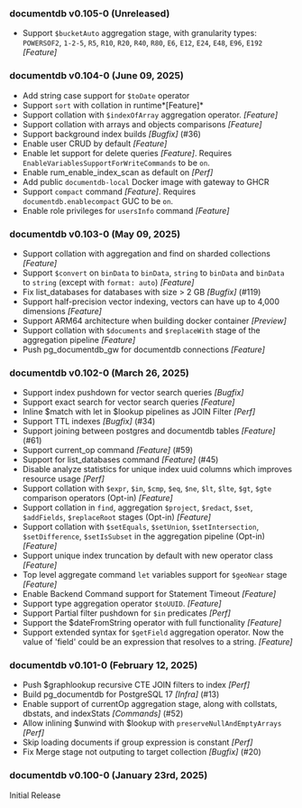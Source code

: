 ### documentdb v0.105-0 (Unreleased) ###
* Support `$bucketAuto` aggregation stage, with granularity types: `POWERSOF2`, `1-2-5`, `R5`, `R10`, `R20`, `R40`, `R80`, `E6`, `E12`, `E24`, `E48`, `E96`, `E192` *[Feature]*

### documentdb v0.104-0 (June 09, 2025) ###
* Add string case support for `$toDate` operator
* Support `sort` with collation in runtime*[Feature]*
* Support collation with `$indexOfArray` aggregation operator. *[Feature]*
* Support collation with arrays and objects comparisons *[Feature]*
* Support background index builds *[Bugfix]* (#36)
* Enable user CRUD by default *[Feature]*
* Enable let support for delete queries *[Feature]*. Requires `EnableVariablesSupportForWriteCommands` to be `on`.
* Enable rum_enable_index_scan as default on *[Perf]*
* Add public `documentdb-local` Docker image with gateway to GHCR
* Support `compact` command *[Feature]*. Requires `documentdb.enablecompact` GUC to be `on`.
* Enable role privileges for `usersInfo` command *[Feature]* 

### documentdb v0.103-0 (May 09, 2025) ###
* Support collation with aggregation and find on sharded collections *[Feature]*
* Support `$convert` on `binData` to `binData`, `string` to `binData` and `binData` to `string` (except with `format: auto`) *[Feature]*
* Fix list_databases for databases with size > 2 GB *[Bugfix]* (#119)
* Support half-precision vector indexing, vectors can have up to 4,000 dimensions *[Feature]*
* Support ARM64 architecture when building docker container *[Preview]*
* Support collation with `$documents` and `$replaceWith` stage of the aggregation pipeline *[Feature]*
* Push pg_documentdb_gw for documentdb connections *[Feature]*

### documentdb v0.102-0 (March 26, 2025) ###
* Support index pushdown for vector search queries *[Bugfix]*
* Support exact search for vector search queries *[Feature]*
* Inline $match with let in $lookup pipelines as JOIN Filter *[Perf]*
* Support TTL indexes *[Bugfix]* (#34)
* Support joining between postgres and documentdb tables *[Feature]* (#61)
* Support current_op command *[Feature]* (#59)
* Support for list_databases command *[Feature]* (#45)
* Disable analyze statistics for unique index uuid columns which improves resource usage *[Perf]*
* Support collation with `$expr`, `$in`, `$cmp`, `$eq`, `$ne`, `$lt`, `$lte`, `$gt`, `$gte` comparison operators (Opt-in) *[Feature]*
* Support collation in `find`, aggregation `$project`, `$redact`, `$set`, `$addFields`, `$replaceRoot` stages (Opt-in) *[Feature]*
* Support collation with `$setEquals`, `$setUnion`, `$setIntersection`, `$setDifference`, `$setIsSubset` in the aggregation pipeline (Opt-in) *[Feature]*
* Support unique index truncation by default with new operator class *[Feature]*
* Top level aggregate command `let` variables support for `$geoNear` stage *[Feature]*
* Enable Backend Command support for Statement Timeout *[Feature]*
* Support type aggregation operator `$toUUID`. *[Feature]*
* Support Partial filter pushdown for `$in` predicates *[Perf]*
* Support the $dateFromString operator with full functionality *[Feature]*
* Support extended syntax for `$getField` aggregation operator. Now the value of 'field' could be an expression that resolves to a string. *[Feature]*

### documentdb v0.101-0 (February 12, 2025) ###
* Push $graphlookup recursive CTE JOIN filters to index *[Perf]*
* Build pg_documentdb for PostgreSQL 17 *[Infra]* (#13)
* Enable support of currentOp aggregation stage, along with collstats, dbstats, and indexStats *[Commands]* (#52)
* Allow inlining $unwind with $lookup with `preserveNullAndEmptyArrays` *[Perf]*
* Skip loading documents if group expression is constant *[Perf]*
* Fix Merge stage not outputing to target collection *[Bugfix]* (#20)

### documentdb v0.100-0 (January 23rd, 2025) ###
Initial Release
